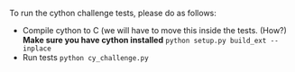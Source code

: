 To run the cython challenge tests, please do as follows:

* Compile cython to C (we will have to move this inside the tests. (How?) **Make sure you have cython installed**
`python setup.py build_ext --inplace`
* Run tests `python cy_challenge.py`
